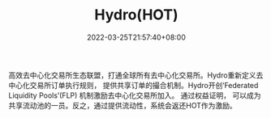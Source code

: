 ﻿---
weight: 
title: "Hydro(HOT)"
description: "高效去中心化交易所生态联盟，打通全球所有去中心化交易所"
date: 2022-03-25T21:57:40+08:00
lastmod: 2022-03-25T16:45:40+08:00
draft: false
authors: ["Metabd"]
featuredImage: "hydrohot.webp"
link: ""
tags: ["数字代币","Hydro(HOT)"]
categories: ["navigation"]
navigation: ["数字代币"]
lightgallery: true
toc: true
pinned: false
recommend: false
recommend1: false
---
高效去中心化交易所生态联盟，打通全球所有去中心化交易所。Hydro重新定义去中心化交易所订单执行规则， 提供共享订单的撮合机制。Hydro开创‘Federated Liquidity Pools’(FLP) 机制激励去中心化交易所加入。 通过权益证明， 可以成为共享流动池的一员。反之，通过提供流动性，系统会返还HOT作为激励。

